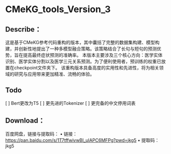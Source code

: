 # CMeKG_tools_Version_3
## Describe：

这是基于CMeKG参考代码重构的版本，其中囊括了完整的数据集构建、模型构建，并创新性地提出了一种多模型融合策略。该策略结合了长句与短句的预测优势，旨在提高最终症状预测的准确率。
本版本主要涉及三个核心方向：医学实体识别、医学实体分割以及医学三元关系预测。为了便利使用者，预训练的权重已放置在checkpoint文件夹下。
该重构版本具备高度的实用性和先进性，将为相关领域的研究与应用带来更加精准、流畅的体验。

## Todo


[ ] Bert更改为T5
[ ] 更先进的Tokenizer
[ ] 更完备的中文停用词表
## Download：


百度网盘，链接与提取码：
• 链接：https://pan.baidu.com/s/1T7tffwivwBl_ulAPC6MFPg?pwd=jkg5 
• 提取码：jkg5 
